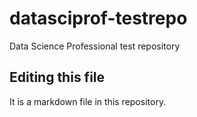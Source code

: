 # datasciprof-testrepo
Data Science Professional test repository

## Editing this file
It is a markdown file in this repository.
